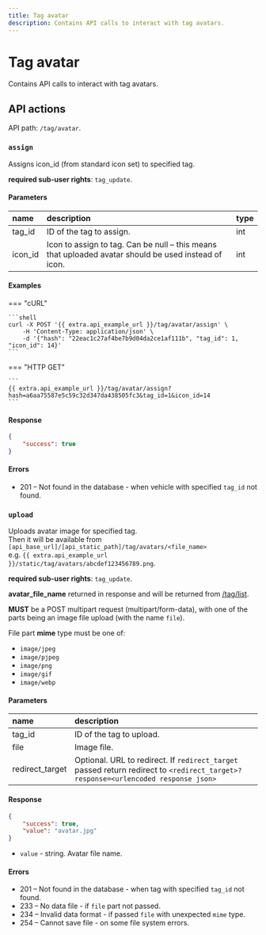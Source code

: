 ```yaml
---
title: Tag avatar
description: Contains API calls to interact with tag avatars.
---
```


# Tag avatar

Contains API calls to interact with tag avatars.


## API actions

API path: `/tag/avatar`.

### `assign`

Assigns icon_id (from standard icon set) to specified tag.

**required sub-user rights**: `tag_update`.

#### Parameters

| name    | description                                                                                          | type |
|:--------|:-----------------------------------------------------------------------------------------------------|:-----|
| tag_id  | ID of the tag to assign.                                                                             | int  |
| icon_id | Icon to assign to tag. Can be null – this means that uploaded avatar should be used instead of icon. | int  |

#### Examples

=== "cURL"

    ```shell
    curl -X POST '{{ extra.api_example_url }}/tag/avatar/assign' \
        -H 'Content-Type: application/json' \
        -d '{"hash": "22eac1c27af4be7b9d04da2ce1af111b", "tag_id": 1, "icon_id": 14}'
    ```
    
=== "HTTP GET"

    ```
    {{ extra.api_example_url }}/tag/avatar/assign?hash=a6aa75587e5c59c32d347da438505fc3&tag_id=1&icon_id=14
    ```

#### Response

```json
{
    "success": true
}
```

#### Errors

* 201 – Not found in the database - when vehicle with specified `tag_id` not found.


### `upload`

Uploads avatar image for specified tag.<br>
Then it will be available from `[api_base_url]/[api_static_path]/tag/avatars/<file_name>`<br>
e.g. `{{ extra.api_example_url }}/static/tag/avatars/abcdef123456789.png`.

**required sub-user rights**: `tag_update`.

**avatar_file_name** returned in response and will be returned from [/tag/list](./index.md#list).

**MUST** be a POST multipart request (multipart/form-data), with one of the parts being an image file upload (with the name `file`).

File part **mime** type must be one of:

* `image/jpeg`
* `image/pjpeg`
* `image/png`
* `image/gif`
* `image/webp`

#### Parameters

| name            | description                                                                                                                       |
|:----------------|:----------------------------------------------------------------------------------------------------------------------------------|
| tag_id          | ID of the tag to upload.                                                                                                          |
| file            | Image file.                                                                                                                       |
| redirect_target | Optional. URL to redirect. If `redirect_target` passed return redirect to `<redirect_target>?response=<urlencoded response json>` |

#### Response

```json
{
    "success": true,
    "value": "avatar.jpg"
}
```

* `value` - string. Avatar file name.

#### Errors

* 201 – Not found in the database - when tag with specified `tag_id` not found.
* 233 – No data file - if `file` part not passed.
* 234 – Invalid data format - if passed `file` with unexpected `mime` type.
* 254 – Cannot save file - on some file system errors.